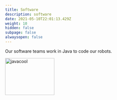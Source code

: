 ```yaml
---
title: Software
description: software
date: 2021-05-10T22:01:13.429Z
weight: 10
hidden: false
subpage: false
alwaysopen: false
---
```

Our software teams work in Java to code our robots.



<img src="https://images.idgesg.net/images/article/2019/03/javaworld_jvm_jdk_jre_explainer_java_virtual_machine_debug_and_optimize_3x2_2400x1600_by_idg_oracle_vasabii_gettyimages-100790552-large.jpg" alt="javacool" width="160" height="120">


